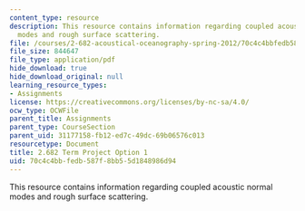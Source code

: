 ```yaml
---
content_type: resource
description: This resource contains information regarding coupled acoustic normal
  modes and rough surface scattering.
file: /courses/2-682-acoustical-oceanography-spring-2012/70c4c4bbfedb587f8bb55d1848986d94_MIT2_682S12_termproject_01.pdf
file_size: 844647
file_type: application/pdf
hide_download: true
hide_download_original: null
learning_resource_types:
- Assignments
license: https://creativecommons.org/licenses/by-nc-sa/4.0/
ocw_type: OCWFile
parent_title: Assignments
parent_type: CourseSection
parent_uid: 31177158-fb12-ed7c-49dc-69b06576c013
resourcetype: Document
title: 2.682 Term Project Option 1
uid: 70c4c4bb-fedb-587f-8bb5-5d1848986d94
---
```

This resource contains information regarding coupled acoustic normal modes and rough surface scattering.